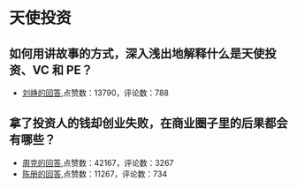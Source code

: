 #  天使投资 
## 如何用讲故事的方式，深入浅出地解释什么是天使投资、VC 和 PE？
- [刘峥的回答](https://www.zhihu.com/question/33272270/answer/56216161),点赞数：13790，评论数：788
## 拿了投资人的钱却创业失败，在商业圈子里的后果都会有哪些？
- [周克的回答](https://www.zhihu.com/question/37668821/answer/74798607),点赞数：42167，评论数：3267
- [陈册的回答](https://www.zhihu.com/question/37668821/answer/74885043),点赞数：11267，评论数：734
